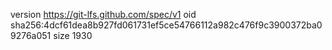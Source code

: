 version https://git-lfs.github.com/spec/v1
oid sha256:4dcf61dea8b927fd061731ef5ce54766112a982c476f9c3900372ba09276a051
size 1930
